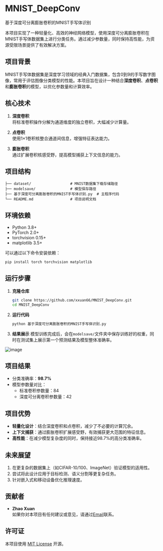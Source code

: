 # MNIST_DeepConv
基于深度可分离膨胀卷积的MNIST手写体识别

本项目实现了一种轻量化、高效的神经网络模型，使用深度可分离膨胀卷积在MNIST手写体数据集上进行分类任务。通过减少参数量，同时保持高性能，为资源受限场景提供了有效解决方案。

## 项目背景
MNIST手写体数据集是深度学习领域的经典入门数据集，包含0到9的手写数字图像，常用于评估图像分类模型的性能。本项目旨在设计一种结合**深度卷积**、**点卷积**和**膨胀卷积**的模型，以优化参数量和计算效率。

## 核心技术
1. **深度卷积**  
   将标准卷积操作分解为通道维度的独立卷积，大幅减少计算量。
   
2. **点卷积**  
   使用1×1卷积核整合通道间信息，增强特征表达能力。

3. **膨胀卷积**  
   通过扩展卷积核感受野，提高模型捕获上下文信息的能力。

## 项目结构
```
├── dataset/                  # MNIST数据集下载存储路径
├── modelsave/                # 模型保存路径
├── 基于深度可分离膨胀卷积的MNIST手写体识别.py  # 主程序代码
└── README.md                 # 项目说明文档
```

## 环境依赖
- Python 3.8+
- PyTorch 2.0+
- torchvision 0.15+
- matplotlib 3.5+

可以通过以下命令安装依赖：
```bash
pip install torch torchvision matplotlib
```

## 运行步骤
1. **克隆仓库**
   ```bash
   git clone https://github.com/xxuan66/MNIST_DeepConv.git
   cd MNIST_DeepConv
   ```

2. **运行代码**
   ```bash
   python 基于深度可分离膨胀卷积的MNIST手写体识别.py
   ```

3. **结果展示**
   模型训练完成后，会在`modelsave/`文件夹中保存训练好的权重，同时在测试集上展示第一个预测结果及模型整体准确率。

![image](https://github.com/user-attachments/assets/16c228ac-39ef-4da6-a264-9755e7838caf)

## 项目结果
- 分类准确率：**98.7%**
- 模型参数量对比：
  - 标准卷积参数量：84
  - 深度可分离卷积参数量：42

## 项目优势
- **轻量化设计**：结合深度卷积和点卷积，减少了不必要的计算冗余。
- **上下文捕获**：通过膨胀卷积扩展感受野，有效捕获更大范围的特征信息。
- **高性能**：在减少模型复杂度的同时，保持接近98.7%的高分类准确率。

## 未来展望
1. 在更复杂的数据集上（如CIFAR-10/100、ImageNet）验证模型的适用性。
2. 尝试将此设计应用于目标检测、语义分割等更复杂任务。
3. 针对嵌入式和移动设备优化推理速度。

## 贡献者
- **Zhao Xuan**  
  如果你对本项目有任何建议或意见，请通过[Email](mailto:your_email@example.com)联系。

## 许可证
本项目使用 [MIT License](LICENSE) 开源。
```



